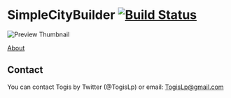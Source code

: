 # SimpleCityBuilder [![Build Status](https://travis-ci.org/sboigelot/SimpleCityBuilder.svg)](https://travis-ci.org/sboigelot/SimpleCityBuilder)

![Preview Thumbnail](http://imgur.com/a/p9zkZ)

[About](#about)

## Contact

You can contact Togis by Twitter (@TogisLp) or email:
    TogisLp@gmail.com


